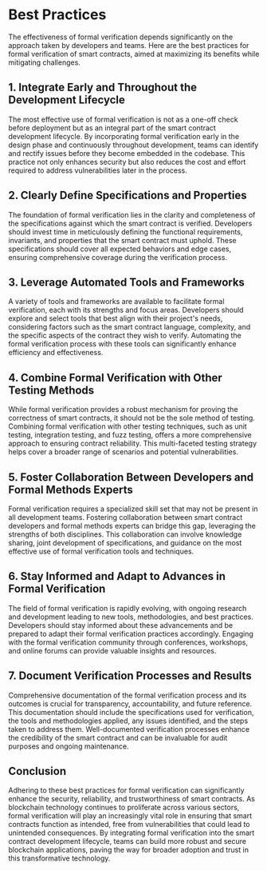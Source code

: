 # Best Practices

The effectiveness of formal verification depends significantly on the approach taken by developers and teams. Here are the best practices for formal verification of smart contracts, aimed at maximizing its benefits while mitigating challenges.

## 1. Integrate Early and Throughout the Development Lifecycle

The most effective use of formal verification is not as a one-off check before deployment but as an integral part of the smart contract development lifecycle. By incorporating formal verification early in the design phase and continuously throughout development, teams can identify and rectify issues before they become embedded in the codebase. This practice not only enhances security but also reduces the cost and effort required to address vulnerabilities later in the process.

## 2. Clearly Define Specifications and Properties

The foundation of formal verification lies in the clarity and completeness of the specifications against which the smart contract is verified. Developers should invest time in meticulously defining the functional requirements, invariants, and properties that the smart contract must uphold. These specifications should cover all expected behaviors and edge cases, ensuring comprehensive coverage during the verification process.

## 3. Leverage Automated Tools and Frameworks

A variety of tools and frameworks are available to facilitate formal verification, each with its strengths and focus areas. Developers should explore and select tools that best align with their project's needs, considering factors such as the smart contract language, complexity, and the specific aspects of the contract they wish to verify. Automating the formal verification process with these tools can significantly enhance efficiency and effectiveness.

## 4. Combine Formal Verification with Other Testing Methods

While formal verification provides a robust mechanism for proving the correctness of smart contracts, it should not be the sole method of testing. Combining formal verification with other testing techniques, such as unit testing, integration testing, and fuzz testing, offers a more comprehensive approach to ensuring contract reliability. This multi-faceted testing strategy helps cover a broader range of scenarios and potential vulnerabilities.

## 5. Foster Collaboration Between Developers and Formal Methods Experts

Formal verification requires a specialized skill set that may not be present in all development teams. Fostering collaboration between smart contract developers and formal methods experts can bridge this gap, leveraging the strengths of both disciplines. This collaboration can involve knowledge sharing, joint development of specifications, and guidance on the most effective use of formal verification tools and techniques.

## 6. Stay Informed and Adapt to Advances in Formal Verification

The field of formal verification is rapidly evolving, with ongoing research and development leading to new tools, methodologies, and best practices. Developers should stay informed about these advancements and be prepared to adapt their formal verification practices accordingly. Engaging with the formal verification community through conferences, workshops, and online forums can provide valuable insights and resources.

## 7. Document Verification Processes and Results

Comprehensive documentation of the formal verification process and its outcomes is crucial for transparency, accountability, and future reference. This documentation should include the specifications used for verification, the tools and methodologies applied, any issues identified, and the steps taken to address them. Well-documented verification processes enhance the credibility of the smart contract and can be invaluable for audit purposes and ongoing maintenance.

## Conclusion

Adhering to these best practices for formal verification can significantly enhance the security, reliability, and trustworthiness of smart contracts. As blockchain technology continues to proliferate across various sectors, formal verification will play an increasingly vital role in ensuring that smart contracts function as intended, free from vulnerabilities that could lead to unintended consequences. By integrating formal verification into the smart contract development lifecycle, teams can build more robust and secure blockchain applications, paving the way for broader adoption and trust in this transformative technology.